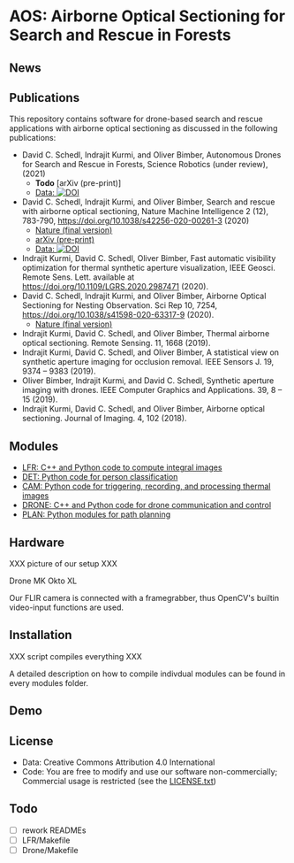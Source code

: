 # AOS: Airborne Optical Sectioning for Search and Rescue in Forests

## News


## Publications

This repository contains software for drone-based search and rescue applications with airborne optical sectioning as discussed in the following publications:

- David C. Schedl, Indrajit Kurmi, and Oliver Bimber, Autonomous Drones for Search and Rescue in Forests, Science Robotics (under review), (2021)
  - **Todo** [arXiv (pre-print)]  
  - [Data: ](https://doi.org/10.5281/zenodo.4349220) [![DOI](https://zenodo.org/badge/DOI/10.5281/zenodo.4349220.svg)](https://doi.org/10.5281/zenodo.4349220)
- David C. Schedl, Indrajit Kurmi, and Oliver Bimber, Search and rescue with airborne optical sectioning, Nature Machine Intelligence 2 (12), 783-790, https://doi.org/10.1038/s42256-020-00261-3 (2020)
  - [Nature (final version)](https://www.nature.com/articles/s42256-020-00261-3) 
  - [arXiv (pre-print)](https://arxiv.org/pdf/2009.08835.pdf)
  - [Data: ](https://doi.org/10.5281/zenodo.3894773) [![DOI](https://zenodo.org/badge/DOI/10.5281/zenodo.3894773.svg)](https://doi.org/10.5281/zenodo.3894773)
- Indrajit Kurmi, David C. Schedl, Oliver Bimber, Fast automatic visibility optimization for thermal synthetic aperture visualization, IEEE Geosci. Remote Sens. Lett. available at https://doi.org/10.1109/LGRS.2020.2987471 (2020).
- David C. Schedl, Indrajit Kurmi, and Oliver Bimber, Airborne Optical Sectioning for Nesting Observation. Sci Rep 10, 7254, https://doi.org/10.1038/s41598-020-63317-9 (2020).
  - [Nature (final version)](https://www.nature.com/articles/s41598-020-63317-9) 
- Indrajit Kurmi, David C. Schedl, and Oliver Bimber, Thermal airborne optical sectioning. Remote Sensing. 11, 1668 (2019).
- Indrajit Kurmi, David C. Schedl, and Oliver Bimber, A statistical view on synthetic aperture imaging for occlusion removal. IEEE Sensors J. 19, 9374 – 9383 (2019).
- Oliver Bimber, Indrajit Kurmi, and David C. Schedl, Synthetic aperture imaging with drones. IEEE Computer Graphics and Applications. 39, 8 – 15 (2019).
- Indrajit Kurmi, David C. Schedl, and Oliver Bimber, Airborne optical sectioning. Journal of Imaging. 4, 102 (2018).



## Modules

- [LFR:          C++ and Python code to compute integral images](LFR/README.md)
- [DET:          Python code for person classification](DET/README.md) 
- [CAM:          Python code for triggering, recording, and processing thermal images](CAM/README.md)
- [DRONE:        C++ and Python code for drone communication and control](DRONE/README.md)
- [PLAN:         Python modules for path planning](PLAN/README.md)


## Hardware

XXX picture of our setup XXX

Drone MK Okto XL

Our FLIR camera is connected with a framegrabber, thus OpenCV's builtin video-input functions are used.

## Installation

XXX script compiles everything XXX

A detailed description on how to compile indivdual modules can be found in every modules folder.

## Demo


## License
* Data: Creative Commons Attribution 4.0 International
* Code: You are free to modify and use our software non-commercially; Commercial usage is restricted (see the [LICENSE.txt](LICENSE.txt))


## Todo
* [ ] rework READMEs
* [ ] LFR/Makefile
* [ ] Drone/Makefile
